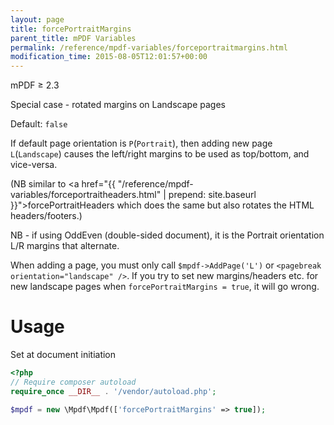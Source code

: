 ```yaml
---
layout: page
title: forcePortraitMargins
parent_title: mPDF Variables
permalink: /reference/mpdf-variables/forceportraitmargins.html
modification_time: 2015-08-05T12:01:57+00:00
---
```


mPDF &ge; 2.3

<div class="alert alert-success" role="alert" markdown="1">
  Special case - rotated margins on Landscape pages
</div>


Default: `false`

If default page orientation is `P`(`Portrait`), then adding new page `L`(`Landscape`) causes the left/right margins to
be used as top/bottom, and vice-versa.

(NB similar to <a href="{{ "/reference/mpdf-variables/forceportraitheaders.html" | prepend: site.baseurl }}">forcePortraitHeaders</a>
which does the same but also rotates the HTML headers/footers.)

NB - if using OddEven (double-sided document), it is the Portrait orientation L/R margins that alternate.

When adding a page, you must only call `$mpdf->AddPage('L')` or `<pagebreak orientation="landscape" />`.
If you try to set new margins/headers etc. for new landscape pages when `forcePortraitMargins = true`, it will go wrong.

# Usage

Set at document initiation

```php
<?php
// Require composer autoload
require_once __DIR__ . '/vendor/autoload.php';

$mpdf = new \Mpdf\Mpdf(['forcePortraitMargins' => true]);

```

